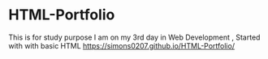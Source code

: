 # HTML-Portfolio
This is for study purpose
I am on my 3rd day in Web Development , Started with with basic HTML
https://simons0207.github.io/HTML-Portfolio/
